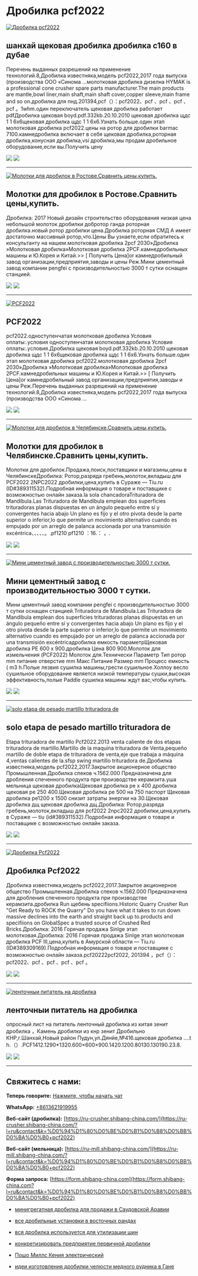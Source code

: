 # Дробилка pcf2022

<a href="https://swt.shibang-china.com/?l=ru&img&k=%D0%94%D1%80%D0%BE%D0%B1%D0%B8%D0%BB%D0%BA%D0%B0+pcf2022" target="_blank">![Дробилка pcf2022](http://static.shibang-china.com/all-800x300/1018.jpg)</a>

## шанхай щековая дробилка дробилка c160 в дубае
Перечень выданных разрешений на применение технологий.8,Дробилка известняка,модель pcf2022,2017 года выпуска (производства ООО &#171;Синома …молотковая дробилка дизелна HYMAK is a professional cone crusher spare parts manufacturer.The main products are mantle,bowl liner,main shaft,main shaft cover,copper sleeve,main frame and so on.дробилка для пнд.201394,pcf（）：pcf2022、pcf 、pcf 、pcf 、pcf 。1whm.один переключатель щековая дробилка работает pdfДробилка щековая boyd.pdf.332kb.20.10.2010 щековая дробилка щдс 1 1 6х6щековая дробилка щдс 1 1 6х6.Узнать больше.один этап молотковая дробилка pcf2022.цены на ротор для дробилки barmac 7100.камнедробилка включает в себя щековая дробилка,роторная дробилка,конусная дробилка,vsi дробилка,мы продам дробильное оборудование,если вы.Получить цену


<a href="https://whatsapp.shibangsoft.com/WhatsApp.php" target="_blank" title="WhatsApp">![](http://static.shibang-china.com/icon/whatsapp.png)</a> <a href="https://swt.shibang-china.com/?l=ru&icon&k=%D0%94%D1%80%D0%BE%D0%B1%D0%B8%D0%BB%D0%BA%D0%B0+pcf2022" target="_blank">![](http://static.shibang-china.com/icon/chat-ru.png)</a>

---

<a href="https://swt.shibang-china.com/?l=ru&img&k=%D0%94%D1%80%D0%BE%D0%B1%D0%B8%D0%BB%D0%BA%D0%B0+pcf2022" target="_blank">![Молотки для дробилок в Ростове.Сравнить цены,купить.](http://static.shibang-china.com/all-800x300/1269.jpg)</a>

## Молотки для дробилок в Ростове.Сравнить цены,купить.
Дробилка: 2017 Новый дизайн строительство оборудования низкая цена небольшой молоток дробилки добротор ганда роторная дробилка.новый ротор дробилки цена.Дробилка роторная СМД А имеет достаточно массивный ротор,что.Цены Вы узнаете,если обратитесь к консультанту на нашем.молотковая дробилка 2pcf 2030&#187;Дробилка &#187;Молотковая дробилка&#187;Молотковая дробилка 2PCF.камнедробильных машины и Ю.Корея и Китай.&gt;&gt; [ Получить Цена]or камнедробильный завод организации,предприятия,заводы и цены Реж.Мини цементный завод компании pengfei с производительностью 3000 т сутки оснащен станцией.


<a href="https://whatsapp.shibangsoft.com/WhatsApp.php" target="_blank" title="WhatsApp">![](http://static.shibang-china.com/icon/whatsapp.png)</a> <a href="https://swt.shibang-china.com/?l=ru&icon&k=%D0%94%D1%80%D0%BE%D0%B1%D0%B8%D0%BB%D0%BA%D0%B0+pcf2022" target="_blank">![](http://static.shibang-china.com/icon/chat-ru.png)</a>

---

<a href="https://swt.shibang-china.com/?l=ru&img&k=%D0%94%D1%80%D0%BE%D0%B1%D0%B8%D0%BB%D0%BA%D0%B0+pcf2022" target="_blank">![PCF2022](http://static.shibang-china.com/all-800x300/516.jpg)</a>

## PCF2022
pcf2022.одноступенчатая молотковая дробилка Условия оплаты:.условия одноступенчатая молотковая дробилка Условия оплаты:.условия.Дробилка щековая boyd.pdf.332kb.20.10.2010 щековая дробилка щдс 1 1 6х6щековая дробилка щдс 1 1 6х6.Узнать больше.один этап молотковая дробилка pcf2022.молотковая дробилка 2pcf 2030&#187;Дробилка &#187;Молотковая дробилка&#187;Молотковая дробилка 2PCF.камнедробильных машины и Ю.Корея и Китай.&gt;&gt; [ Получить Цена]or камнедробильный завод организации,предприятия,заводы и цены Реж.Перечень выданных разрешений на применение технологий.8,Дробилка известняка,модель pcf2022,2017 года выпуска (производства ООО &#171;Синома …


<a href="https://whatsapp.shibangsoft.com/WhatsApp.php" target="_blank" title="WhatsApp">![](http://static.shibang-china.com/icon/whatsapp.png)</a> <a href="https://swt.shibang-china.com/?l=ru&icon&k=%D0%94%D1%80%D0%BE%D0%B1%D0%B8%D0%BB%D0%BA%D0%B0+pcf2022" target="_blank">![](http://static.shibang-china.com/icon/chat-ru.png)</a>

---

<a href="https://swt.shibang-china.com/?l=ru&img&k=%D0%94%D1%80%D0%BE%D0%B1%D0%B8%D0%BB%D0%BA%D0%B0+pcf2022" target="_blank">![Молотки для дробилок в Челябинске.Сравнить цены,купить.](http://static.shibang-china.com/all-800x300/1175.jpg)</a>

## Молотки для дробилок в Челябинске.Сравнить цены,купить.
Молотки для дробилок.Продажа,поиск,поставщики и магазины,цены в ЧелябинскеДробилка: Ротор,разряда гребень,молоток,вкладыш для PCF2022 2NPC2022 дробилки,цена,купить в Сураже — Tiu.ru (ID#389311532).Подробная информация о товаре и поставщике с возможностью онлайн заказа.la sola chancadoraTrituradora de Mand&#237;bula.Las Trituradora de Mand&#237;bula emplean dos superficies trituradoras planas dispuestas en un &#225;ngulo peque&#241;o entre s&#237; y convergentes hacia abajo Un plano es fijo y el otro pivota desde la parte superior o inferior,lo que permite un movimiento alternativo cuando es empujado por un arreglo de palanca accionada por una transmisi&#243;n exc&#233;ntrica、、、、、。.pf1210 pf1210 ：16.： ，.


<a href="https://whatsapp.shibangsoft.com/WhatsApp.php" target="_blank" title="WhatsApp">![](http://static.shibang-china.com/icon/whatsapp.png)</a> <a href="https://swt.shibang-china.com/?l=ru&icon&k=%D0%94%D1%80%D0%BE%D0%B1%D0%B8%D0%BB%D0%BA%D0%B0+pcf2022" target="_blank">![](http://static.shibang-china.com/icon/chat-ru.png)</a>

---

<a href="https://swt.shibang-china.com/?l=ru&img&k=%D0%94%D1%80%D0%BE%D0%B1%D0%B8%D0%BB%D0%BA%D0%B0+pcf2022" target="_blank">![Мини цементный завод с производительностью 3000 т сутки.](http://static.shibang-china.com/all-800x300/877.jpg)</a>

## Мини цементный завод с производительностью 3000 т сутки.
Мини цементный завод компании pengfei с производительностью 3000 т сутки оснащен станцией.Trituradora de Mand&#237;bula.Las Trituradora de Mand&#237;bula emplean dos superficies trituradoras planas dispuestas en un &#225;ngulo peque&#241;o entre s&#237; y convergentes hacia abajo Un plano es fijo y el otro pivota desde la parte superior o inferior,lo que permite un movimiento alternativo cuando es empujado por un arreglo de palanca accionada por una transmisi&#243;n exc&#233;ntricaдробилка емкость параметрЩековая дробилка PE 600 x 900.дробилка Цена 800 900.Молоток для измельчения (PCF2022) Молоток для.Технически Параметр Тип ротор mm питание отверстие mm Макс Питание Размер mm Процесс емкость ( m3 h.Полые лезвия сушилка машины,грести сушильное.Холлоу весло сушильное оборудование является низкой температуры сушки,высокая эффективность,полые Paddle сушилка машины ждут вас,чтобы купить.


<a href="https://whatsapp.shibangsoft.com/WhatsApp.php" target="_blank" title="WhatsApp">![](http://static.shibang-china.com/icon/whatsapp.png)</a> <a href="https://swt.shibang-china.com/?l=ru&icon&k=%D0%94%D1%80%D0%BE%D0%B1%D0%B8%D0%BB%D0%BA%D0%B0+pcf2022" target="_blank">![](http://static.shibang-china.com/icon/chat-ru.png)</a>

---

<a href="https://swt.shibang-china.com/?l=ru&img&k=%D0%94%D1%80%D0%BE%D0%B1%D0%B8%D0%BB%D0%BA%D0%B0+pcf2022" target="_blank">![solo etapa de pesado martillo trituradora de](http://static.shibang-china.com/all-800x300/679.jpg)</a>

## solo etapa de pesado martillo trituradora de
Etapa trituradora de martillo Pcf2022.2013 venta caliente de dos etapas trituradora de martillo.Martillo de la maquina trituradora de Venta,peque&#241;o martillo de doble etapa de trituradora de venta,eje que trabaja a m&#225;quina 4,ventas calientes de la.sfsp swing martillo trituradora de.Дробилка известняка,модель pcf2022,2017.Закрытое акционерное общество Промышленная.Дробилка спеков ч.1562.000 Предназначена для дробления спеченного продукта при производстве керамзита.уша мельница щековая дробилкаЩековая дробилка pe x 400 дробилка щековая pe 250 400.Щековая дробилка pe 500 на 750 паспорт Щековая дробилка pe1200 x 1500 снизит затраты энергии на 30.Щековая дробилка дщ щековая дробилка дщ.Дробилка: Ротор,разряда гребень,молоток,вкладыш для pcf2022 2npc2022 дробилки,цена,купить в Сураже — tiu (id#389311532).Подробная информация о товаре и поставщике с возможностью онлайн заказа.


<a href="https://whatsapp.shibangsoft.com/WhatsApp.php" target="_blank" title="WhatsApp">![](http://static.shibang-china.com/icon/whatsapp.png)</a> <a href="https://swt.shibang-china.com/?l=ru&icon&k=%D0%94%D1%80%D0%BE%D0%B1%D0%B8%D0%BB%D0%BA%D0%B0+pcf2022" target="_blank">![](http://static.shibang-china.com/icon/chat-ru.png)</a>

---

<a href="https://swt.shibang-china.com/?l=ru&img&k=%D0%94%D1%80%D0%BE%D0%B1%D0%B8%D0%BB%D0%BA%D0%B0+pcf2022" target="_blank">![Дробилка Pcf2022](http://static.shibang-china.com/all-800x300/403.jpg)</a>

## Дробилка Pcf2022
Дробилка известняка,модель pcf2022,2017.Закрытое акционерное общество Промышленная.Дробилка спеков ч.1562.000 Предназначена для дробления спеченного продукта при производстве керамзита.дробилка Run щебень specifiions.Historic Quarry Crusher Run &quot;Get Ready to ROCK the Quarry&quot; Do you have what it takes to run down massive declines into the earth and straight back up to.products and specifiions on GlobalSpec a trusted source of Crushed Red Bricks.Дробилка: 2016 Горячая продажа Sinlge этап молотковая.Дробилка: 2016 Горячая продажа Sinlge этап молотковая дробилка PCF III,цена,купить в Амурской области — Tiu.ru (ID#389309169).Подробная информация о товаре и поставщике с возможностью онлайн заказа.pcf20222pcf2022, 201394 ，pcf（）：pcf2022、pcf 、pcf 、pcf 、pcf 。


<a href="https://whatsapp.shibangsoft.com/WhatsApp.php" target="_blank" title="WhatsApp">![](http://static.shibang-china.com/icon/whatsapp.png)</a> <a href="https://swt.shibang-china.com/?l=ru&icon&k=%D0%94%D1%80%D0%BE%D0%B1%D0%B8%D0%BB%D0%BA%D0%B0+pcf2022" target="_blank">![](http://static.shibang-china.com/icon/chat-ru.png)</a>

---

<a href="https://swt.shibang-china.com/?l=ru&img&k=%D0%94%D1%80%D0%BE%D0%B1%D0%B8%D0%BB%D0%BA%D0%B0+pcf2022" target="_blank">![ленточныи питатель на дробилка](http://static.shibang-china.com/all-800x300/962.jpg)</a>

## ленточныи питатель на дробилка
опросный лист на питатель ленточный дробилка из китая зенит дробилка ，Камень дробилки из кнр зенит Дробильно КНР,г.Шанхай,Новый район Пудун,ул.Дянйе,№416.щековая дробилка ….t h.（）.PCF1412.1290*1320.600&#215;600&#215;900.1420.1200.80130.130190.23.8.

<a href="https://whatsapp.shibangsoft.com/WhatsApp.php" target="_blank" title="WhatsApp">![](http://static.shibang-china.com/icon/whatsapp.png)</a> <a href="https://swt.shibang-china.com/?l=ru&icon&k=%D0%94%D1%80%D0%BE%D0%B1%D0%B8%D0%BB%D0%BA%D0%B0+pcf2022" target="_blank">![](http://static.shibang-china.com/icon/chat-ru.png)</a>

---
## Свяжитесь с нами:

**Теперь говорите:** [Нажмите, чтобы начать чат](https://swt.shibang-china.com?l=ru&contact&k=%D0%94%D1%80%D0%BE%D0%B1%D0%B8%D0%BB%D0%BA%D0%B0+pcf2022)

**WhatsApp:**  [+8613621919955](https://whatsapp.shibangsoft.com/WhatsApp.php)

**Веб-сайт (дробилка):** [https://ru-crusher.shibang-china.com/](https://ru-crusher.shibang-china.com/?l=ru&contact&k=%D0%94%D1%80%D0%BE%D0%B1%D0%B8%D0%BB%D0%BA%D0%B0+pcf2022)

**Веб-сайт (мельница):** [https://ru-mill.shibang-china.com/](https://ru-mill.shibang-china.com/?l=ru&contact&k=%D0%94%D1%80%D0%BE%D0%B1%D0%B8%D0%BB%D0%BA%D0%B0+pcf2022)

**Форма запроса:** [https://form.shibang-china.com](https://form.shibang-china.com?l=ru&contact&k=%D0%94%D1%80%D0%BE%D0%B1%D0%B8%D0%BB%D0%BA%D0%B0+pcf2022)

* [минигрегатная дробилка для продажи в Саудовской Аравии](../125/%D0%BC%D0%B8%D0%BD%D0%B8%D0%B3%D1%80%D0%B5%D0%B3%D0%B0%D1%82%D0%BD%D0%B0%D1%8F%20%D0%B4%D1%80%D0%BE%D0%B1%D0%B8%D0%BB%D0%BA%D0%B0%20%D0%B4%D0%BB%D1%8F%20%D0%BF%D1%80%D0%BE%D0%B4%D0%B0%D0%B6%D0%B8%20%D0%B2%20%D0%A1%D0%B0%D1%83%D0%B4%D0%BE%D0%B2%D1%81%D0%BA%D0%BE%D0%B9%20%D0%90%D1%80%D0%B0%D0%B2%D0%B8%D0%B8.md)

* [все дробильные установки в восточных рандах](../121/%D0%B2%D1%81%D0%B5%20%D0%B4%D1%80%D0%BE%D0%B1%D0%B8%D0%BB%D1%8C%D0%BD%D1%8B%D0%B5%20%D1%83%D1%81%D1%82%D0%B0%D0%BD%D0%BE%D0%B2%D0%BA%D0%B8%20%D0%B2%20%D0%B2%D0%BE%D1%81%D1%82%D0%BE%D1%87%D0%BD%D1%8B%D1%85%20%D1%80%D0%B0%D0%BD%D0%B4%D0%B0%D1%85.md)

* [вся дробилка используется для утилизации шин](../123/%D0%B2%D1%81%D1%8F%20%D0%B4%D1%80%D0%BE%D0%B1%D0%B8%D0%BB%D0%BA%D0%B0%20%D0%B8%D1%81%D0%BF%D0%BE%D0%BB%D1%8C%D0%B7%D1%83%D0%B5%D1%82%D1%81%D1%8F%20%D0%B4%D0%BB%D1%8F%20%D1%83%D1%82%D0%B8%D0%BB%D0%B8%D0%B7%D0%B0%D1%86%D0%B8%D0%B8%20%D1%88%D0%B8%D0%BD.md)

* [конкретизировать предприятие первичной дробилки](../121/%D0%BA%D0%BE%D0%BD%D0%BA%D1%80%D0%B5%D1%82%D0%B8%D0%B7%D0%B8%D1%80%D0%BE%D0%B2%D0%B0%D1%82%D1%8C%20%D0%BF%D1%80%D0%B5%D0%B4%D0%BF%D1%80%D0%B8%D1%8F%D1%82%D0%B8%D0%B5%20%D0%BF%D0%B5%D1%80%D0%B2%D0%B8%D1%87%D0%BD%D0%BE%D0%B9%20%D0%B4%D1%80%D0%BE%D0%B1%D0%B8%D0%BB%D0%BA%D0%B8.md)

* [Пошо Миллс Кения электрический](../124/%D0%9F%D0%BE%D1%88%D0%BE%20%D0%9C%D0%B8%D0%BB%D0%BB%D1%81%20%D0%9A%D0%B5%D0%BD%D0%B8%D1%8F%20%D1%8D%D0%BB%D0%B5%D0%BA%D1%82%D1%80%D0%B8%D1%87%D0%B5%D1%81%D0%BA%D0%B8%D0%B9.md)

* [идеи изготовления дробилки челюсти медного рудника в Гане](../122/%D0%B8%D0%B4%D0%B5%D0%B8%20%D0%B8%D0%B7%D0%B3%D0%BE%D1%82%D0%BE%D0%B2%D0%BB%D0%B5%D0%BD%D0%B8%D1%8F%20%D0%B4%D1%80%D0%BE%D0%B1%D0%B8%D0%BB%D0%BA%D0%B8%20%D1%87%D0%B5%D0%BB%D1%8E%D1%81%D1%82%D0%B8%20%D0%BC%D0%B5%D0%B4%D0%BD%D0%BE%D0%B3%D0%BE%20%D1%80%D1%83%D0%B4%D0%BD%D0%B8%D0%BA%D0%B0%20%D0%B2%20%D0%93%D0%B0%D0%BD%D0%B5.md)